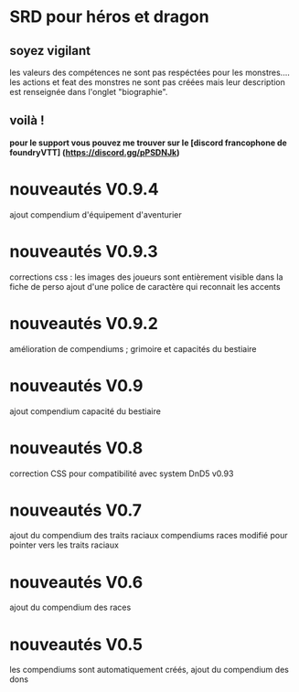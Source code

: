 # SRD pour héros et dragon

## soyez vigilant

 les valeurs des compétences ne sont pas respéctées pour les monstres....
 les actions et feat des monstres ne sont pas créées mais leur description est renseignée dans l'onglet "biographie".

## voilà !

**pour le support vous pouvez me trouver sur le [discord francophone de foundryVTT] (https://discord.gg/pPSDNJk)**

# nouveautés V0.9.4
ajout compendium d'équipement d'aventurier

# nouveautés V0.9.3
corrections css : les images des joueurs sont entièrement visible dans la fiche de perso
ajout d'une police de caractère qui reconnait les accents

# nouveautés V0.9.2
amélioration de compendiums ; grimoire et capacités du bestiaire

# nouveautés V0.9
ajout compendium capacité du bestiaire

# nouveautés V0.8
correction CSS pour compatibilité avec system DnD5 v0.93


# nouveautés V0.7

 ajout du compendium des traits raciaux
 compendiums races modifié pour pointer vers les traits raciaux

# nouveautés V0.6

 ajout du compendium des races 

# nouveautés V0.5
 les compendiums sont automatiquement créés,
 ajout du compendium des dons